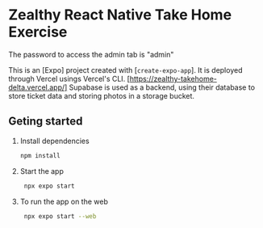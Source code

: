# Zealthy React Native Take Home Exercise

The password to access the admin tab is "admin"

This is an [Expo] project created with [`create-expo-app`].
It is deployed through Vercel usings Vercel's CLI. 
[https://zealthy-takehome-delta.vercel.app/]
Supabase is used as a backend, using their database to store ticket data and storing photos in a storage bucket.



## Geting started

1. Install dependencies

   ```bash
   npm install
   ```

2. Start the app

   ```bash
    npx expo start
   ```

3. To run the app on the web
   ```bash
    npx expo start --web
   ```